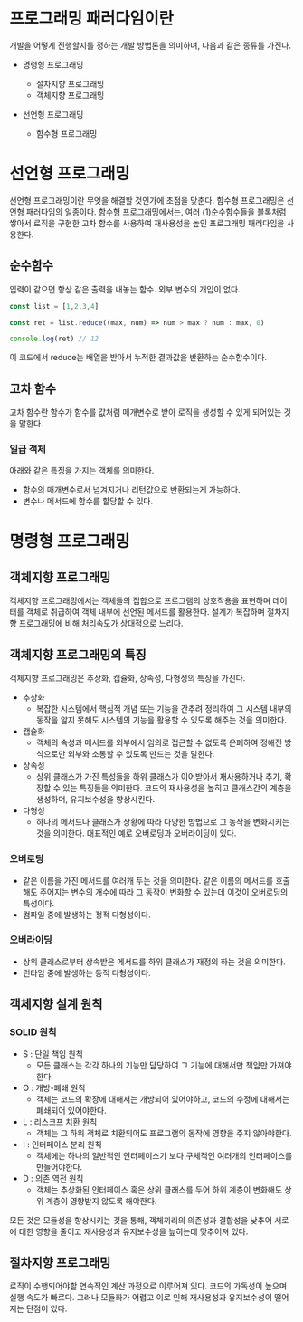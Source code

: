 # 프로그래밍 패러다임이란

개발을 어떻게 진행할지를 정하는 개발 방법론을 의미하며, 다음과 같은 종류를 가진다.

- 명령형 프로그래밍
    + 절차지향 프로그래밍
    + 객체지향 프로그래밍

- 선언형 프로그래밍
    + 함수형 프로그래밍

# 선언형 프로그래밍

선언형 프로그래밍이란 무엇을 해결할 것인가에 초점을 맞춘다. 함수형 프로그래밍은 선언형 패러다임의 일종이다.
함수형 프로그래밍에서는, 여러 (1)순수함수들을 블록처럼 쌓아서 로직을 구현한 고차 함수를 사용하여 재사용성을 높인 프로그래밍 패러다임을 사용한다.

## 순수함수

입력이 같으면 항상 같은 출력을 내놓는 함수. 외부 변수의 개입이 없다.

```javascript
const list = [1,2,3,4]

const ret = list.reduce((max, num) => num > max ? num : max, 0)

console.log(ret) // 12
```

이 코드에서 reduce는 배열을 받아서 누적한 결과값을 반환하는 순수함수이다.

## 고차 함수

고차 함수란 함수가 함수를 값처럼 매개변수로 받아 로직을 생성할 수 있게 되어있는 것을 말한다.

### 일급 객체

아래와 같은 특징을 가지는 객체를 의미한다.

- 함수의 매개변수로서 넘겨지거나 리턴값으로 반환되는게 가능하다.
- 변수나 메서드에 함수를 할당할 수 있다.


# 명령형 프로그래밍

## 객체지향 프로그래밍

객체지향 프로그래밍에서는 객체들의 집합으로 프로그램의 상호작용을 표현하며 데이터를 객체로 취급하여 객체 내부에 선언된 메서드를 활용한다.
설계가 복잡하며 절차지향 프로그래밍에 비해 처리속도가 상대적으로 느리다.

## 객체지향 프로그래밍의 특징

객체지향 프로그래밍은 추상화, 캡슐화, 상속성, 다형성의 특징을 가진다.

- 추상화
    + 복잡한 시스템에서 핵심적 개념 또는 기능을 간추려 정리하여 그 시스템 내부의 동작을 알지 못해도 시스템의 기능을 활용할 수 있도록 해주는 것을 의미한다.
- 캡슐화
    + 객체의 속성과 메서드를 외부에서 임의로 접근할 수 없도록 은폐하여 정해진 방식으로만 외부와 소통할 수 있도록 만드는 것을 말한다.
- 상속성
    + 상위 클래스가 가진 특성들을 하위 클래스가 이어받아서 재사용하거나 추가, 확장할 수 있는 특징들을 의미한다. 코드의 재사용성을 높히고 클래스간의 계층을 생성하며, 유지보수성을 향상시킨다.
- 다형성
    + 하나의 메서드나 클래스가 상황에 따라 다양한 방법으로 그 동작을 변화시키는 것을 의미한다. 대표적인 예로 오버로딩과 오버라이딩이 있다.

### 오버로딩

- 같은 이름을 가진 메서드를 여러개 두는 것을 의미한다. 같은 이름의 메서드를 호출해도 주어지는 변수의 개수에 따라 그 동작이 변화할 수 있는데 이것이 오버로딩의 특성이다.
- 컴파일 중에 발생하는 정적 다형성이다.

### 오버라이딩

- 상위 클래스로부터 상속받은 메서드를 하위 클래스가 재정의 하는 것을 의미한다.
- 런타임 중에 발생하는 동적 다형성이다.

## 객체지향 설계 원칙

### SOLID 원칙

- S : 단일 책임 원칙
    + 모든 클래스는 각각 하나의 기능만 담당하여 그 기능에 대해서만 책임만 가져야 한다.
- O : 개방-폐쇄 원칙
    + 객체는 코드의 확장에 대해서는 개방되어 있어야하고, 코드의 수정에 대해서는 폐쇄되어 있어야한다.
- L : 리스코프 치환 원칙
    + 객체는 그 하위 객체로 치환되어도 프로그램의 동작에 영향을 주지 않아야한다.
- I : 인터페이스 분리 원칙
    + 객체에는 하나의 일반적인 인터페이스가 보다 구체적인 여러개의 인터페이스를 만들어야한다.
- D : 의존 역전 원칙
    + 객체는 추상화된 인터페이스 혹은 상위 클래스를 두어 하위 계층이 변화해도 상위 계층이 영향받지 않도록 해야한다.

모든 것은 모듈성을 향상시키는 것을 통해, 객체끼리의 의존성과 결합성을 낮추어 서로에 대한 영향을 줄이고 재사용성과 유지보수성을 높히는데 맞추어져 있다. 

## 절차지향 프로그래밍

로직이 수행되어야할 연속적인 계산 과정으로 이루어져 있다. 코드의 가독성이 높으며 실행 속도가 빠르다. 그러나 모듈화가 어렵고 이로 인해 재사용성과 유지보수성이 떨어지는 단점이 있다.

